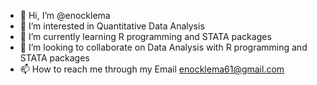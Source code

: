 - 👋 Hi, I’m @enocklema
- 👀 I’m interested in Quantitative Data Analysis
- 🌱 I’m currently learning R programming and STATA packages
- 💞️ I’m looking to collaborate on Data Analysis with R programming and STATA packages
- 📫 How to reach me through my Email enocklema61@gmail.com

<!---
EnockLema is a ✨ Quantitative data anaylst ✨ repository because its `README.md` (this file) appears on your GitHub profile.
You can click the Preview link to take a look at your changes.
--->
